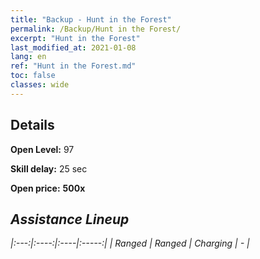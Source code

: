 ```yaml
---
title: "Backup - Hunt in the Forest"
permalink: /Backup/Hunt in the Forest/
excerpt: "Hunt in the Forest"
last_modified_at: 2021-01-08
lang: en
ref: "Hunt in the Forest.md"
toc: false
classes: wide
---
```

## Details

 **Open Level:** 97

 **Skill delay:** 25 sec

 **Open price:**  **500x** <i class="fas fa-gem"/>

## Assistance Lineup

  |:---:|:----:|:----|:-----:|
  | Ranged | Ranged | Charging | - |
